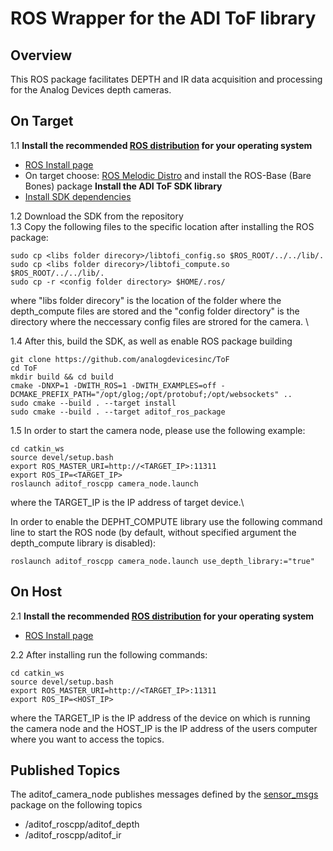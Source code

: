 
# ROS Wrapper for the ADI ToF library

## Overview
This ROS package facilitates DEPTH and IR data acquisition and processing for the Analog Devices depth cameras.

## On Target
  
1.1 **Install the recommended [ROS distribution](http://wiki.ros.org/Distributions) for your operating system**
  - [ROS Install page](http://wiki.ros.org/ROS/Installation)
  - On target choose: [ROS Melodic Distro](http://wiki.ros.org/melodic/Installation/Ubuntu) and install the ROS-Base (Bare Bones) package
**Install the ADI ToF SDK library**
  - [Install SDK dependencies](https://github.com/analogdevicesinc/ToF/blob/6c7fb376aeec73a21ab177adf297c5781bcbd544/doc/linux/build_instructions.md#installing-the-dependencies)

  1.2 Download the SDK from the repository \
  1.3 Copy the following files to the specific location after installing the ROS package:
  
  ```console
  sudo cp <libs folder direcory>/libtofi_config.so $ROS_ROOT/../../lib/.
  sudo cp <libs folder direcory>/libtofi_compute.so $ROS_ROOT/../../lib/.
  sudo cp -r <config folder directory> $HOME/.ros/
  ```
  where "libs folder direcory" is the location of the folder where the depth_compute files are stored and the "config folder directory" is the directory where the neccessary config files are strored for the camera. \


  1.4 After this, build the SDK, as well as enable ROS package building 

```console
git clone https://github.com/analogdevicesinc/ToF
cd ToF
mkdir build && cd build
cmake -DNXP=1 -DWITH_ROS=1 -DWITH_EXAMPLES=off -DCMAKE_PREFIX_PATH="/opt/glog;/opt/protobuf;/opt/websockets" .. 
sudo cmake --build . --target install
sudo cmake --build . --target aditof_ros_package
```
1.5 In order to start the camera node, please use the following example:
```console
cd catkin_ws
source devel/setup.bash
export ROS_MASTER_URI=http://<TARGET_IP>:11311
export ROS_IP=<TARGET_IP>
roslaunch aditof_roscpp camera_node.launch
```
where the TARGET_IP is the IP address of target device.\

In order to enable the DEPHT_COMPUTE library use the following command line to start the ROS node (by default, without specified argument the depth_compute library is disabled):
```console
roslaunch aditof_roscpp camera_node.launch use_depth_library:="true"

```

## On Host
 2.1 **Install the recommended [ROS distribution](http://wiki.ros.org/Distributions) for your operating system**
  - [ROS Install page](http://wiki.ros.org/ROS/Installation)

 2.2 After installing run the following commands:
 ```console
cd catkin_ws
source devel/setup.bash
export ROS_MASTER_URI=http://<TARGET_IP>:11311
export ROS_IP=<HOST_IP>
```
where the TARGET_IP is the IP address of the device on which is running the camera node and the HOST_IP is the IP address of the users computer where you want to access the topics.


## Published Topics
The aditof_camera_node publishes messages defined by the [sensor_msgs](http://wiki.ros.org/sensor_msgs) package on the following topics
- /aditof_roscpp/aditof_depth 
- /aditof_roscpp/aditof_ir

